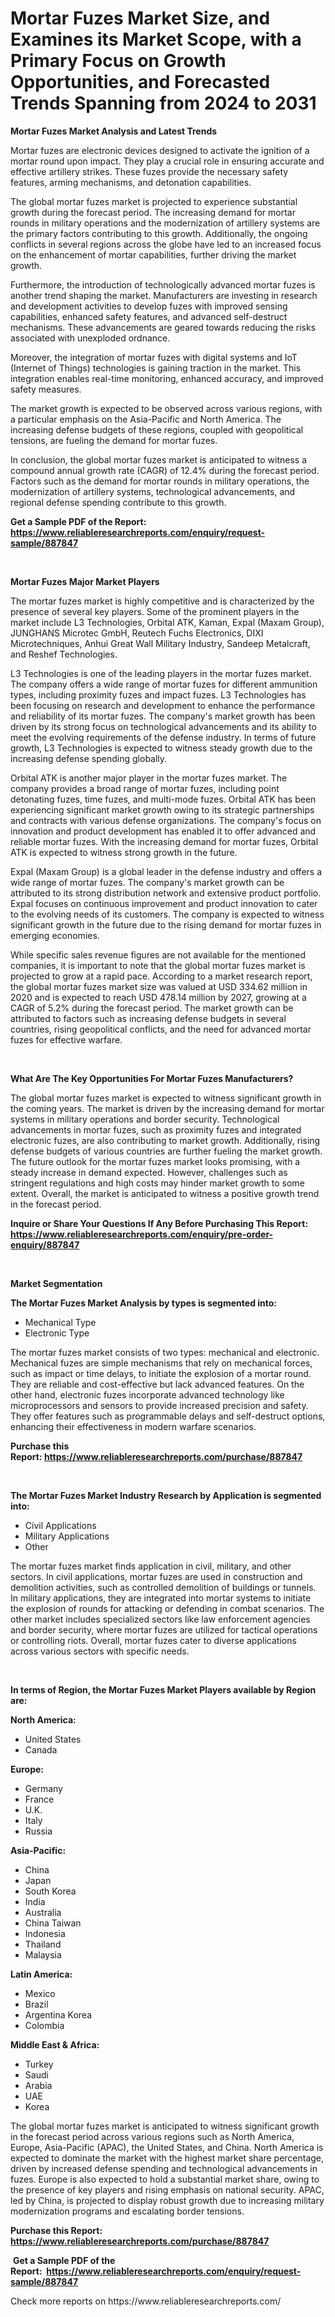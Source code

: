 <p><h1>Mortar Fuzes Market Size, and Examines its Market Scope, with a Primary Focus on Growth Opportunities, and Forecasted Trends Spanning from 2024 to 2031</h1></p><p><strong>Mortar Fuzes Market Analysis and Latest Trends</strong></p>
<p><p>Mortar fuzes are electronic devices designed to activate the ignition of a mortar round upon impact. They play a crucial role in ensuring accurate and effective artillery strikes. These fuzes provide the necessary safety features, arming mechanisms, and detonation capabilities.</p><p>The global mortar fuzes market is projected to experience substantial growth during the forecast period. The increasing demand for mortar rounds in military operations and the modernization of artillery systems are the primary factors contributing to this growth. Additionally, the ongoing conflicts in several regions across the globe have led to an increased focus on the enhancement of mortar capabilities, further driving the market growth.</p><p>Furthermore, the introduction of technologically advanced mortar fuzes is another trend shaping the market. Manufacturers are investing in research and development activities to develop fuzes with improved sensing capabilities, enhanced safety features, and advanced self-destruct mechanisms. These advancements are geared towards reducing the risks associated with unexploded ordnance.</p><p>Moreover, the integration of mortar fuzes with digital systems and IoT (Internet of Things) technologies is gaining traction in the market. This integration enables real-time monitoring, enhanced accuracy, and improved safety measures.</p><p>The market growth is expected to be observed across various regions, with a particular emphasis on the Asia-Pacific and North America. The increasing defense budgets of these regions, coupled with geopolitical tensions, are fueling the demand for mortar fuzes.</p><p>In conclusion, the global mortar fuzes market is anticipated to witness a compound annual growth rate (CAGR) of 12.4% during the forecast period. Factors such as the demand for mortar rounds in military operations, the modernization of artillery systems, technological advancements, and regional defense spending contribute to this growth.</p></p>
<p><strong>Get a Sample PDF of the Report:&nbsp; <a href="https://www.reliableresearchreports.com/enquiry/request-sample/887847">https://www.reliableresearchreports.com/enquiry/request-sample/887847</a></strong></p>
<p>&nbsp;</p>
<p><strong>Mortar Fuzes Major Market Players</strong></p>
<p><p>The mortar fuzes market is highly competitive and is characterized by the presence of several key players. Some of the prominent players in the market include L3 Technologies, Orbital ATK, Kaman, Expal (Maxam Group), JUNGHANS Microtec GmbH, Reutech Fuchs Electronics, DIXI Microtechniques, Anhui Great Wall Military Industry, Sandeep Metalcraft, and Reshef Technologies.</p><p>L3 Technologies is one of the leading players in the mortar fuzes market. The company offers a wide range of mortar fuzes for different ammunition types, including proximity fuzes and impact fuzes. L3 Technologies has been focusing on research and development to enhance the performance and reliability of its mortar fuzes. The company's market growth has been driven by its strong focus on technological advancements and its ability to meet the evolving requirements of the defense industry. In terms of future growth, L3 Technologies is expected to witness steady growth due to the increasing defense spending globally.</p><p>Orbital ATK is another major player in the mortar fuzes market. The company provides a broad range of mortar fuzes, including point detonating fuzes, time fuzes, and multi-mode fuzes. Orbital ATK has been experiencing significant market growth owing to its strategic partnerships and contracts with various defense organizations. The company's focus on innovation and product development has enabled it to offer advanced and reliable mortar fuzes. With the increasing demand for mortar fuzes, Orbital ATK is expected to witness strong growth in the future.</p><p>Expal (Maxam Group) is a global leader in the defense industry and offers a wide range of mortar fuzes. The company's market growth can be attributed to its strong distribution network and extensive product portfolio. Expal focuses on continuous improvement and product innovation to cater to the evolving needs of its customers. The company is expected to witness significant growth in the future due to the rising demand for mortar fuzes in emerging economies.</p><p>While specific sales revenue figures are not available for the mentioned companies, it is important to note that the global mortar fuzes market is projected to grow at a rapid pace. According to a market research report, the global mortar fuzes market size was valued at USD 334.62 million in 2020 and is expected to reach USD 478.14 million by 2027, growing at a CAGR of 5.2% during the forecast period. The market growth can be attributed to factors such as increasing defense budgets in several countries, rising geopolitical conflicts, and the need for advanced mortar fuzes for effective warfare.</p></p>
<p>&nbsp;</p>
<p><strong>What Are The Key Opportunities For Mortar Fuzes Manufacturers?</strong></p>
<p><p>The global mortar fuzes market is expected to witness significant growth in the coming years. The market is driven by the increasing demand for mortar systems in military operations and border security. Technological advancements in mortar fuzes, such as proximity fuzes and integrated electronic fuzes, are also contributing to market growth. Additionally, rising defense budgets of various countries are further fueling the market growth. The future outlook for the mortar fuzes market looks promising, with a steady increase in demand expected. However, challenges such as stringent regulations and high costs may hinder market growth to some extent. Overall, the market is anticipated to witness a positive growth trend in the forecast period.</p></p>
<p><strong>Inquire or Share Your Questions If Any Before Purchasing This Report: <a href="https://www.reliableresearchreports.com/enquiry/pre-order-enquiry/887847">https://www.reliableresearchreports.com/enquiry/pre-order-enquiry/887847</a></strong></p>
<p>&nbsp;</p>
<p><strong>Market Segmentation</strong></p>
<p><strong>The Mortar Fuzes Market Analysis by types is segmented into:</strong></p>
<p><ul><li>Mechanical Type</li><li>Electronic Type</li></ul></p>
<p><p>The mortar fuzes market consists of two types: mechanical and electronic. Mechanical fuzes are simple mechanisms that rely on mechanical forces, such as impact or time delays, to initiate the explosion of a mortar round. They are reliable and cost-effective but lack advanced features. On the other hand, electronic fuzes incorporate advanced technology like microprocessors and sensors to provide increased precision and safety. They offer features such as programmable delays and self-destruct options, enhancing their effectiveness in modern warfare scenarios.</p></p>
<p><strong>Purchase this Report:&nbsp;<a href="https://www.reliableresearchreports.com/purchase/887847">https://www.reliableresearchreports.com/purchase/887847</a></strong></p>
<p>&nbsp;</p>
<p><strong>The Mortar Fuzes Market Industry Research by Application is segmented into:</strong></p>
<p><ul><li>Civil Applications</li><li>Military Applications</li><li>Other</li></ul></p>
<p><p>The mortar fuzes market finds application in civil, military, and other sectors. In civil applications, mortar fuzes are used in construction and demolition activities, such as controlled demolition of buildings or tunnels. In military applications, they are integrated into mortar systems to initiate the explosion of rounds for attacking or defending in combat scenarios. The other market includes specialized sectors like law enforcement agencies and border security, where mortar fuzes are utilized for tactical operations or controlling riots. Overall, mortar fuzes cater to diverse applications across various sectors with specific needs.</p></p>
<p>&nbsp;</p>
<p><strong>In terms of Region, the Mortar Fuzes Market Players available by Region are:</strong></p>
<p>
    <p> <strong> North America: </strong>
        <ul>
            <li>United States</li>
            <li>Canada</li>
        </ul>
        </p> 
    <p> <strong> Europe: </strong>
        <ul>
            <li>Germany</li>
            <li>France</li>
            <li>U.K.</li>
            <li>Italy</li>
            <li>Russia</li>
        </ul>
        </p> 
    <p> <strong> Asia-Pacific: </strong>
        <ul>
            <li>China</li>
            <li>Japan</li>
            <li>South Korea</li>
            <li>India</li>
            <li>Australia</li>
            <li>China Taiwan</li>
            <li>Indonesia</li>
            <li>Thailand</li>
            <li>Malaysia</li>
        </ul>
        </p> 
    <p> <strong> Latin America: </strong>
        <ul>
            <li>Mexico</li>
            <li>Brazil</li>
            <li>Argentina Korea</li>
            <li>Colombia</li>
        </ul>
        </p> 
    <p> <strong> Middle East & Africa: </strong>
        <ul>
            <li>Turkey</li>
            <li>Saudi</li>
            <li>Arabia</li>
            <li>UAE</li>
            <li>Korea</li>
        </ul>
    </p>
    </p>
<p><p>The global mortar fuzes market is anticipated to witness significant growth in the forecast period across various regions such as North America, Europe, Asia-Pacific (APAC), the United States, and China. North America is expected to dominate the market with the highest market share percentage, driven by increased defense spending and technological advancements in fuzes. Europe is also expected to hold a substantial market share, owing to the presence of key players and rising emphasis on national security. APAC, led by China, is projected to display robust growth due to increasing military modernization programs and escalating border tensions.</p></p>
<p><strong>Purchase this Report: <a href="https://www.reliableresearchreports.com/purchase/887847">https://www.reliableresearchreports.com/purchase/887847</a></strong></p>
<p>&nbsp;<strong>Get a Sample PDF of the Report:&nbsp;&nbsp;<a href="https://www.reliableresearchreports.com/enquiry/request-sample/887847">https://www.reliableresearchreports.com/enquiry/request-sample/887847</a></strong></p>
<p><strong></strong></p>
<p>Check more reports on https://www.reliableresearchreports.com/</p>